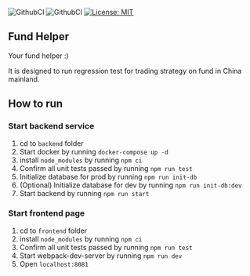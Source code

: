 ![GithubCI](https://github.com/fa93hws/fund-helper/workflows/Backend/badge.svg)
![GithubCI](https://github.com/fa93hws/fund-helper/workflows/Frontend/badge.svg)
[![License: MIT](https://img.shields.io/badge/License-MIT-yellow.svg)](https://opensource.org/licenses/MIT)

## Fund Helper

Your fund helper :)

It is designed to run regression test for trading strategy on fund in China mainland.

## How to run

### Start backend service

1. cd to `backend` folder
1. Start docker by running `docker-compose up -d`
1. install `node_modules` by running `npm ci`
1. Confirm all unit tests passed by running `npm run test`
1. Initialize database for prod by running `npm run init-db`
1. (Optional) Initialize database for dev by running `npm run init-db:dev`
1. Start backend by running `npm run start`

### Start frontend page

1. cd to `frontend` folder
1. install `node_modules` by running `npm ci`
1. Confirm all unit tests passed by running `npm run test`
1. Start webpack-dev-server by running `npm run dev`
1. Open `localhost:8081`
